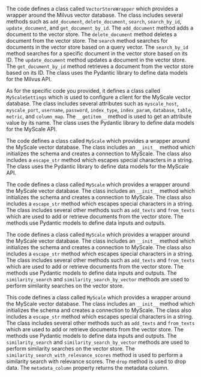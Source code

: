 The code defines a class called `VectorStoreWrapper` which provides a wrapper around the Milvus vector database. The class includes several methods such as `add_document`, `delete_document`, `search`, `search_by_id`, `update_document`, and `get_document_by_id`. The `add_document` method adds a document to the vector store. The `delete_document` method deletes a document from the vector store. The `search` method searches for documents in the vector store based on a query vector. The `search_by_id` method searches for a specific document in the vector store based on its ID. The `update_document` method updates a document in the vector store. The `get_document_by_id` method retrieves a document from the vector store based on its ID. The class uses the Pydantic library to define data models for the Milvus API.

As for the specific code you provided, it defines a class called `MyScaleSettings` which is used to configure a client for the MyScale vector database. The class includes several attributes such as `myscale_host`, `myscale_port`, `username`, `password`, `index_type`, `index_param`, `database`, `table`, `metric`, and `column_map`. The `__getitem__` method is used to get an attribute value by its name. The class uses the Pydantic library to define data models for the MyScale API.

The code defines a class called `MyScale` which provides a wrapper around the MyScale vector database. The class includes an `__init__` method which initializes the schema and creates a connection to MyScale. The class also includes a `escape_str` method which escapes special characters in a string. The class uses the Pydantic library to define data models for the MyScale API.

The code defines a class called `MyScale` which provides a wrapper around the MyScale vector database. The class includes an `__init__` method which initializes the schema and creates a connection to MyScale. The class also includes a `escape_str` method which escapes special characters in a string. The class includes several other methods such as `add_texts` and `from_texts` which are used to add or retrieve documents from the vector store. The methods use Pydantic models to define data inputs and outputs.

The code defines a class called `MyScale` which provides a wrapper around the MyScale vector database. The class includes an `__init__` method which initializes the schema and creates a connection to MyScale. The class also includes a `escape_str` method which escapes special characters in a string. The class includes several other methods such as `add_texts` and `from_texts` which are used to add or retrieve documents from the vector store. The methods use Pydantic models to define data inputs and outputs. The `similarity_search` and `similarity_search_by_vector` methods are used to perform similarity searches on the vector store.

This code defines a class called `MyScale` which provides a wrapper around the MyScale vector database. The class includes an `__init__` method which initializes the schema and creates a connection to MyScale. The class also includes a `escape_str` method which escapes special characters in a string. The class includes several other methods such as `add_texts` and `from_texts` which are used to add or retrieve documents from the vector store. The methods use Pydantic models to define data inputs and outputs. The `similarity_search` and `similarity_search_by_vector` methods are used to perform similarity searches on the vector store. The `similarity_search_with_relevance_scores` method is used to perform a similarity search with relevance scores. The `drop` method is used to drop data. The `metadata_column` property returns the metadata column.


